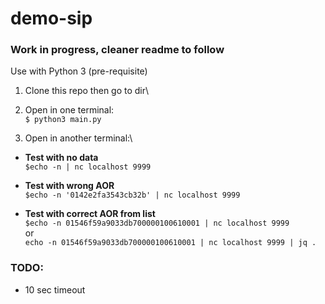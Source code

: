 # demo-sip

### Work in progress, cleaner readme to follow

Use with Python 3 (pre-requisite)

1. Clone this repo then go to dir\

2. Open in one terminal:\
`$ python3 main.py`

3. Open in another terminal:\
  - **Test with no data**\
    `$echo -n | nc localhost 9999`

  - **Test with wrong AOR**\
    `$echo -n '0142e2fa3543cb32b' | nc localhost 9999`

  - **Test with correct AOR from list**\
    `$echo -n 01546f59a9033db700000100610001 | nc localhost 9999`\
    or\
    `echo -n 01546f59a9033db700000100610001 | nc localhost 9999 | jq .`

### TODO:
- 10 sec timeout